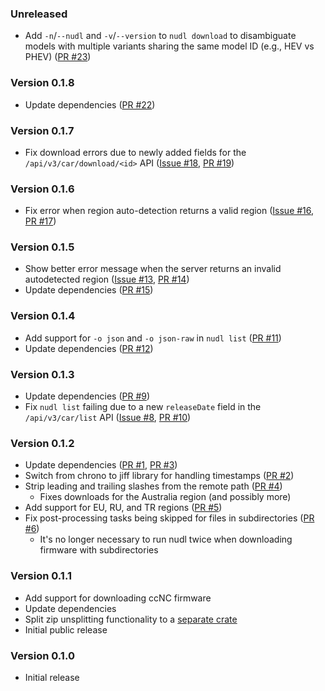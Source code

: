 ### Unreleased

* Add `-n`/`--nudl` and `-v`/`--version` to `nudl download` to disambiguate models with multiple variants sharing the same model ID (e.g., HEV vs PHEV) ([PR #23])

### Version 0.1.8

* Update dependencies ([PR #22])

### Version 0.1.7

* Fix download errors due to newly added fields for the `/api/v3/car/download/<id>` API ([Issue #18], [PR #19])

### Version 0.1.6

* Fix error when region auto-detection returns a valid region ([Issue #16], [PR #17])

### Version 0.1.5

* Show better error message when the server returns an invalid autodetected region ([Issue #13], [PR #14])
* Update dependencies ([PR #15])

### Version 0.1.4

* Add support for `-o json` and `-o json-raw` in `nudl list` ([PR #11])
* Update dependencies ([PR #12])

### Version 0.1.3

* Update dependencies ([PR #9])
* Fix `nudl list` failing due to a new `releaseDate` field in the `/api/v3/car/list` API ([Issue #8], [PR #10])

### Version 0.1.2

* Update dependencies ([PR #1], [PR #3])
* Switch from chrono to jiff library for handling timestamps ([PR #2])
* Strip leading and trailing slashes from the remote path ([PR #4])
  * Fixes downloads for the Australia region (and possibly more)
* Add support for EU, RU, and TR regions ([PR #5])
* Fix post-processing tasks being skipped for files in subdirectories ([PR #6])
  * It's no longer necessary to run nudl twice when downloading firmware with subdirectories

### Version 0.1.1

* Add support for downloading ccNC firmware
* Update dependencies
* Split zip unsplitting functionality to a [separate crate](https://github.com/chenxiaolong/zipunsplit)
* Initial public release

### Version 0.1.0

* Initial release

[Issue #8]: https://github.com/chenxiaolong/nudl/issues/8
[Issue #13]: https://github.com/chenxiaolong/nudl/issues/13
[Issue #16]: https://github.com/chenxiaolong/nudl/issues/16
[Issue #18]: https://github.com/chenxiaolong/nudl/issues/18
[PR #1]: https://github.com/chenxiaolong/nudl/pull/1
[PR #2]: https://github.com/chenxiaolong/nudl/pull/2
[PR #3]: https://github.com/chenxiaolong/nudl/pull/3
[PR #4]: https://github.com/chenxiaolong/nudl/pull/4
[PR #5]: https://github.com/chenxiaolong/nudl/pull/5
[PR #6]: https://github.com/chenxiaolong/nudl/pull/6
[PR #9]: https://github.com/chenxiaolong/nudl/pull/9
[PR #10]: https://github.com/chenxiaolong/nudl/pull/10
[PR #11]: https://github.com/chenxiaolong/nudl/pull/11
[PR #12]: https://github.com/chenxiaolong/nudl/pull/12
[PR #14]: https://github.com/chenxiaolong/nudl/pull/14
[PR #15]: https://github.com/chenxiaolong/nudl/pull/15
[PR #17]: https://github.com/chenxiaolong/nudl/pull/17
[PR #19]: https://github.com/chenxiaolong/nudl/pull/19
[PR #22]: https://github.com/chenxiaolong/nudl/pull/22
[PR #23]: https://github.com/chenxiaolong/nudl/pull/23
